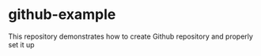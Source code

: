 # github-example
This repository demonstrates how to create Github repository and properly set it up
